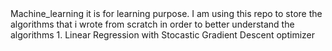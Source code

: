 <html> 
<head>Machine_learning</head>
<body> 
it is for learning purpose.
I am using this repo to store the algorithms that i wrote from scratch in order to better understand the algorithms
</body>
</hr>
<table> 
<tr>1. Linear Regression with Stocastic Gradient Descent optimizer</tr>
</table>
</html>
